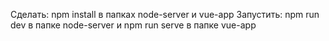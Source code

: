 Сделать:
npm install в папках node-server и vue-app
Запустить:
npm run dev в папке node-server и npm run serve в папке vue-app